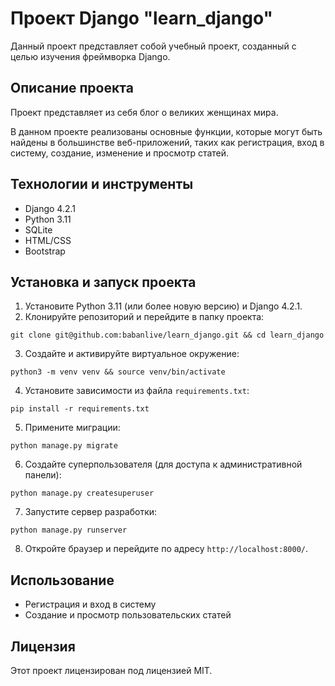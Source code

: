 # Проект Django "learn_django"

Данный проект представляет собой учебный проект, созданный с целью изучения фреймворка Django.

## Описание проекта

Проект представляет из себя блог о великих женщинах мира.

В данном проекте реализованы основные функции, которые могут быть найдены в большинстве веб-приложений, таких как регистрация, вход в систему, создание, изменение и просмотр статей.

## Технологии и инструменты

- Django 4.2.1
- Python 3.11
- SQLite
- HTML/CSS
- Bootstrap

## Установка и запуск проекта

1. Установите Python 3.11 (или более новую версию) и Django 4.2.1.
2. Клонируйте репозиторий и перейдите в папку проекта:

`git clone git@github.com:babanlive/learn_django.git && cd learn_django`

3. Создайте и активируйте виртуальное окружение:

`python3 -m venv venv && source venv/bin/activate`

4. Установите зависимости из файла `requirements.txt`:

`pip install -r requirements.txt`

5. Примените миграции:

`python manage.py migrate`

6. Создайте суперпользователя (для доступа к административной панели):

`python manage.py createsuperuser`

7. Запустите сервер разработки:

`python manage.py runserver`

8. Откройте браузер и перейдите по адресу `http://localhost:8000/`.

## Использование

- Регистрация и вход в систему
- Создание и просмотр пользовательских статей

## Лицензия

Этот проект лицензирован под лицензией MIT.
